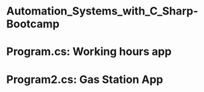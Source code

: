 # Automation_Systems_with_C_Sharp-Bootcamp
#  Program.cs: Working hours app

# Program2.cs: Gas Station App
